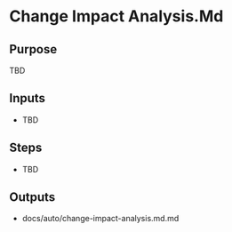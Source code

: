 # Change Impact Analysis.Md

## Purpose

TBD

## Inputs

- TBD

## Steps

- TBD

## Outputs

- docs/auto/change-impact-analysis.md.md
